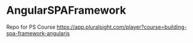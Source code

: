 # AngularSPAFramework
Repo for PS Course https://app.pluralsight.com/player?course=building-spa-framework-angularjs

